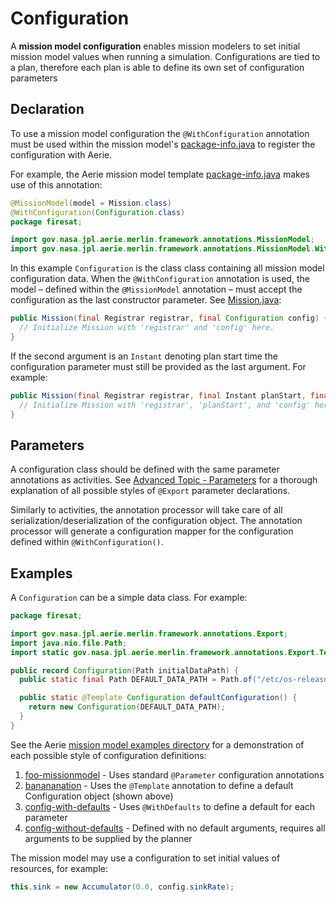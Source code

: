 # Configuration

A **mission model configuration** enables mission modelers to set initial mission model values when running a simulation. Configurations are tied to a plan, therefore each plan is able to define its own set of configuration parameters

## Declaration

To use a mission model configuration the `@WithConfiguration` annotation must be used within the mission model's [package-info.java](./introduction.mdx#the-package-infojava-file) to register the configuration with Aerie.

For example, the Aerie mission model template [package-info.java](https://github.com/NASA-AMMOS/aerie-mission-model-template/blob/main/src/main/java/firesat/package-info.java) makes use of this annotation:

```java
@MissionModel(model = Mission.class)
@WithConfiguration(Configuration.class)
package firesat;

import gov.nasa.jpl.aerie.merlin.framework.annotations.MissionModel;
import gov.nasa.jpl.aerie.merlin.framework.annotations.MissionModel.WithConfiguration;
```

In this example `Configuration` is the class class containing all mission model configuration data. When the `@WithConfiguration` annotation is used, the model – defined within the `@MissionModel` annotation – must accept the configuration as the last constructor parameter. See [Mission.java](https://github.com/NASA-AMMOS/aerie-mission-model-template/blob/main/src/main/java/firesat/Mission.java):

```java
public Mission(final Registrar registrar, final Configuration config) {
  // Initialize Mission with 'registrar' and 'config' here.
}
```

If the second argument is an `Instant` denoting plan start time the configuration parameter must still be provided as the last argument. For example:

```java
public Mission(final Registrar registrar, final Instant planStart, final Configuration config) {
  // Initialize Mission with 'registrar', 'planStart', and 'config' here.
}
```

## Parameters

A configuration class should be defined with the same parameter annotations as activities. See [Advanced Topic - Parameters](../advanced-topic-parameters) for a thorough explanation of all possible styles of `@Export` parameter declarations.

Similarly to activities, the annotation processor will take care of all serialization/deserialization of the configuration object. The annotation processor will generate a configuration mapper for the configuration defined within `@WithConfiguration()`.

## Examples

A `Configuration` can be a simple data class. For example:

```java
package firesat;

import gov.nasa.jpl.aerie.merlin.framework.annotations.Export;
import java.nio.file.Path;
import static gov.nasa.jpl.aerie.merlin.framework.annotations.Export.Template;

public record Configuration(Path initialDataPath) {
  public static final Path DEFAULT_DATA_PATH = Path.of("/etc/os-release");

  public static @Template Configuration defaultConfiguration() {
    return new Configuration(DEFAULT_DATA_PATH);
  }
}
```

See the Aerie [mission model examples directory](https://github.com/NASA-AMMOS/aerie/tree/develop/examples) for a demonstration of each possible style of configuration definitions:

1. [foo-missionmodel](https://github.com/NASA-AMMOS/aerie/blob/develop/examples/foo-missionmodel/src/main/java/gov/nasa/jpl/aerie/foomissionmodel/Configuration.java) - Uses standard `@Parameter` configuration annotations
1. [banananation](https://github.com/NASA-AMMOS/aerie/blob/develop/examples/banananation/src/main/java/gov/nasa/jpl/aerie/banananation/Configuration.java) - Uses the `@Template` annotation to define a default Configuration object (shown above)
1. [config-with-defaults](https://github.com/NASA-AMMOS/aerie/blob/develop/examples/config-with-defaults/src/main/java/gov/nasa/jpl/aerie/configwithdefaults/Configuration.java) - Uses `@WithDefaults` to define a default for each parameter
1. [config-without-defaults](https://github.com/NASA-AMMOS/aerie/blob/develop/examples/config-without-defaults/src/main/java/gov/nasa/jpl/aerie/configwithoutdefaults/Configuration.java) - Defined with no default arguments, requires all arguments to be supplied by the planner

The mission model may use a configuration to set initial values of resources, for example:

```java
this.sink = new Accumulator(0.0, config.sinkRate);
```
